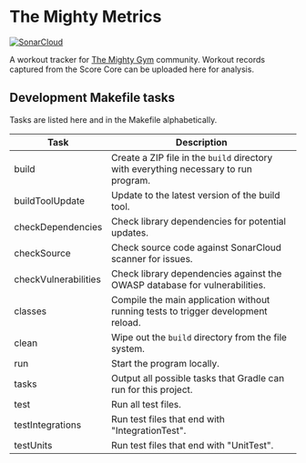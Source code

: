 # The Mighty Metrics

[![SonarCloud](https://sonarcloud.io/images/project_badges/sonarcloud-white.svg)](https://sonarcloud.io/summary/overall?id=mobiusk_mighty-metrics)

A workout tracker for [The Mighty Gym](https://www.themightygym.com/) community.
Workout records captured from the Score Core can be uploaded here for analysis.

## Development Makefile tasks

Tasks are listed here and in the Makefile alphabetically.

| Task                 | Description                                                                          |
|----------------------|--------------------------------------------------------------------------------------|
| build                | Create a ZIP file in the `build` directory with everything necessary to run program. |
| buildToolUpdate      | Update to the latest version of the build tool.                                      |
| checkDependencies    | Check library dependencies for potential updates.                                    |
| checkSource          | Check source code against SonarCloud scanner for issues.                             |
| checkVulnerabilities | Check library dependencies against the OWASP database for vulnerabilities.           |
| classes              | Compile the main application without running tests to trigger development reload.    |
| clean                | Wipe out the `build` directory from the file system.                                 |
| run                  | Start the program locally.                                                           |
| tasks                | Output all possible tasks that Gradle can run for this project.                      |
| test                 | Run all test files.                                                                  |
| testIntegrations     | Run test files that end with "IntegrationTest".                                      |
| testUnits            | Run test files that end with "UnitTest".                                             |
